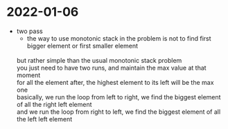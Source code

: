 
# 2022-01-06

* two pass 
    * the way to use monotonic stack in the problem is not to find first bigger element or first smaller element
    <br/>
    but rather simple than the usual monotonic stack problem
    <br/>
    you just need to have two runs, and maintain the max value at that moment
    <br/>
    for all the element after, the highest element to its left will be the max one
    <br/>
    basically, we run the loop from left to right, we find the biggest element of all the right left element
    <br/>
    and we run the loop from right to left, we find the biggest element of all the left left element